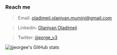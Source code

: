 ### Reach me
> Email: oladimeji.olaniyan.mumini@gmail.com

> Linkedin: [Olaniyan Oladimeji](https://www.linkedin.com/mwlite/in/oladimeji-olaniyan-a3a114170)

> Twitter: [jjjeorge_v3](https://www.twitter.com/jjjeorge_v3)

<!---
jjjeorgee/jjjeorgee is a ✨ special ✨ repository because its `README.md` (this file) appears on your GitHub profile.
You can click the Preview link to take a look at your changes.
--->

![jjjeorgee's GitHub stats](https://github-readme-stats.vercel.app/api?username=jjjeorgee&show_icons=true&theme=synthwave)
